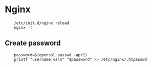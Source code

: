 # Nginx
```
    /etc/init.d/nginx reload
    nginx -t
```

## Create password
```
    password=$(openssl passwd -apr1)
    printf "username:%s\n" "$password" >> /etc/nginx/.htpasswd
```




